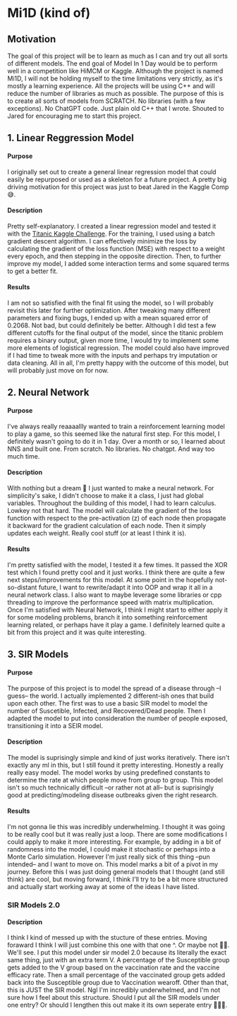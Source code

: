 # Mi1D (kind of)
## Motivation
The goal of this project will be to learn as much as I can and try out all sorts of different models. 
The end goal of Model In 1 Day would be to perform well in a competition like HiMCM or Kaggle. 
Although the project is named Mi1D, I will not be holding myself to the time limitations very strictly, 
as it's mostly a learning experience. All the projects will be using C++ and will reduce the number of libraries as
much as possible. The purpose of this is to create all sorts of models from SCRATCH. No libraries (with a few 
exceptions). No ChatGPT code. Just plain old C++ that I wrote. Shouted to Jared for encouraging me to start this project.

## 1. Linear Reggression Model

#### Purpose
I originally set out to create a general linear regression model that could easily be repurposed or used as a skeleton for a future project. A pretty big
driving motivation for this project was just to beat Jared in the Kaggle Comp😅.

#### Description
Pretty self-explanatory. I created a linear regression model and tested it 
with the [Titanic Kaggle Challenge](https://www.kaggle.com/competitions/titanic/data?select=test.csv). For the training, I used
using a batch gradient descent algorithm. I can effectively minimize the loss by calculating the gradient of the loss function (MSE) with respect to a weight every epoch, and then stepping in the opposite direction. Then, to further improve my model, I added some interaction terms and some squared terms to get
a better fit.

#### Results
I am not so satisfied with the final fit using the model, so I will probably revisit this later for further optimization. After tweaking many different parameters and fixing bugs, I ended up with a mean squared error of 0.2068. Not bad, but could definitely be better. Although I did test a few different
cutoffs for the final output of the model, since the titanic problem requires a binary output, given more time, I would try to implement some more elements of
logistical regression. The model could also have improved if I had time to tweak more with the inputs and perhaps try imputation or data cleaning. All in all, I'm pretty happy with the outcome of this model, but will probably just move on for now.


## 2. Neural Network

#### Purpose
I've always really reaaaallly wanted to train a reinforcement learning model to play a game, so this seemed like the natural first step. For this model, I definitely wasn't going to do it in 1 day. Over a month or so, I learned about NNS and built one. From scratch. No libraries. No chatgpt. And way too much time. 

#### Description
With nothing but a dream 💭 I just wanted to make a neural network. For simplicity's sake, I didn't choose to make it a class, I just had global variables. Throughout the building of this
model, I had to learn calculus. Lowkey not that hard. The model will calculate the gradient of the loss function with respect to the pre-activation (z) of each node then propagate it backward for the gradient calculation of each node. Then it simply updates each weight. Really cool stuff (or at least I think it is).

#### Results
I'm pretty satisfied with the model, I tested it a few times. It passed the XOR test which I found pretty cool and it just works. I think there are quite a few next steps/improvements for
this model. At some point in the hopefully not-so-distant future, I want to rewrite/adapt it into OOP and wrap it all in a neural network class. I also want to maybe leverage some libraries
or cpp threading to improve the performance speed with matrix multiplication. Once I'm satisfied with Neural Network, I think I might start to either apply it for some modeling problems, 
branch it into something reinforcement learning related, or perhaps have it play a game. I definitely learned quite a bit from this project and it was quite interesting.

## 3. SIR Models

#### Purpose
The purpose of this project is to model the spread of a disease through –I guess– the world. I actually implemented 2 different-ish ones that build upon each other. The first was to use a basic SIR model to model the number of Suscetible, Infected, and Recovered/Dead people. Then I adapted the model to put into consideration the number of people exposed, transitioning it into a SEIR model.

#### Description
The model is suprisingly simple and kind of just works iteratively. There isn't exactly any ml in this, but I still found it pretty interesting. Honestly a really really easy model. The model works by using predefined constants to determine the rate at which people move from group to group. This model isn't so much technically difficult –or rather not at all– but is suprisingly good at predicting/modeling disease outbreaks given the right research.

#### Results
I'm not gonna lie this was incredibly underwhelming. I thought it was going to be really cool but it was really just a loop. There are some modifications I could apply to make it more interesting. For example, by adding in a bit of randomness into the model, I could make it stochastic or perhaps into a Monte Carlo simulation. However I'm just really sick of this thing –pun intended– and I want to move on. This model marks a bit of a pivot in my journey. Before this I was just doing general models that I thought (and still think) are cool, but moving forward, I think I'll try to be a bit more structured and actually start working away at some of the ideas I have listed.

### SIR Models 2.0

#### Description
I think I kind of messed up with the stucture of these entries. Moving foraward I think I will just combine this one with that one ^. Or maybe not 🤷‍♂️. We'll see. I put this model under sir model 2.0 because its literally the exact same thing, just with an extra term V. A percentage of the Susceptible group gets added to the V group based on the vaccination rate and the vaccine efficacy rate. Then a small percentage of the vaccinated group gets added back into the Susceptible group due to Vaccination wearoff. Other than that, this is JUST the SIR model. Ngl I'm incredibly underwhelmed, and I'm not sure how I feel about this structure. Should I put all the SIR models under one entry? Or should I lengthen this out make it its own seperate entry 🤷🏻‍♂️.
